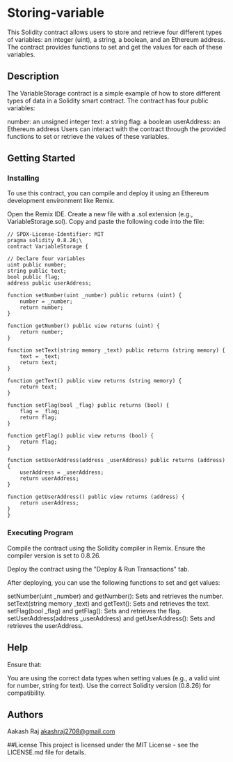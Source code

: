 # Storing-variable
This Solidity contract allows users to store and retrieve four different types of variables: an integer (uint), a string, a boolean, and an Ethereum address. The contract provides functions to set and get the values for each of these variables.

## Description
The VariableStorage contract is a simple example of how to store different types of data in a Solidity smart contract. The contract has four public variables:

number: an unsigned integer
text: a string
flag: a boolean
userAddress: an Ethereum address
Users can interact with the contract through the provided functions to set or retrieve the values of these variables.

## Getting Started
### Installing
To use this contract, you can compile and deploy it using an Ethereum development environment like Remix.

Open the Remix IDE.
Create a new file with a .sol extension (e.g., VariableStorage.sol).
Copy and paste the following code into the file:

    
    // SPDX-License-Identifier: MIT
    pragma solidity 0.8.26;\
    contract VariableStorage {
    
    // Declare four variables
    uint public number;
    string public text;
    bool public flag;
    address public userAddress;

    function setNumber(uint _number) public returns (uint) {
        number = _number;
        return number;
    }

    function getNumber() public view returns (uint) {
        return number;
    }

    function setText(string memory _text) public returns (string memory) {
        text = _text;
        return text;
    }

    function getText() public view returns (string memory) {
        return text;
    }

    function setFlag(bool _flag) public returns (bool) {
        flag = _flag;
        return flag;
    }

    function getFlag() public view returns (bool) {
        return flag;
    }

    function setUserAddress(address _userAddress) public returns (address) {
        userAddress = _userAddress;
        return userAddress;
    }

    function getUserAddress() public view returns (address) {
        return userAddress;
    }
    }

### Executing Program
Compile the contract using the Solidity compiler in Remix. Ensure the compiler version is set to 0.8.26.

Deploy the contract using the "Deploy & Run Transactions" tab.

After deploying, you can use the following functions to set and get values:

setNumber(uint _number) and getNumber(): Sets and retrieves the number.
setText(string memory _text) and getText(): Sets and retrieves the text.
setFlag(bool _flag) and getFlag(): Sets and retrieves the flag.
setUserAddress(address _userAddress) and getUserAddress(): Sets and retrieves the userAddress.

## Help
Ensure that:

You are using the correct data types when setting values (e.g., a valid uint for number, string for text).
Use the correct Solidity version (0.8.26) for compatibility.

## Authors

Aakash Raj
akashraj2708@gmail.com

##License
This project is licensed under the MIT License - see the LICENSE.md file for details.
